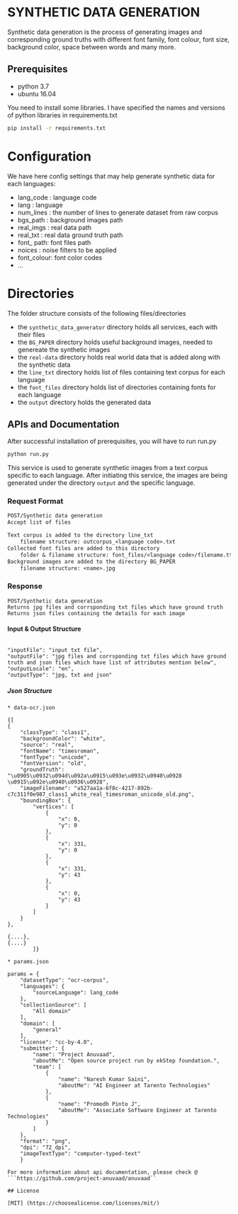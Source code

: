 # SYNTHETIC DATA GENERATION

Synthetic data generation is the process of generating images and corresponding ground truths with different font family, font colour, font size, background color, space between words and many more.

## Prerequisites
- python 3.7
- ubuntu 16.04

You need to install some libraries. I have specified the names and versions of python libraries in requirements.txt
```bash
pip install -r requirements.txt
```

# Configuration

We have here config settings that may help generate synthetic data for each languages:

* lang_code : language code
* lang      : language
* num_lines : the number of lines to generate dataset from raw corpus
* bgs_path  : background images path
* real_imgs : real data path
* real_txt  : real data ground truth path
* font_ path: font files path
* noices    : noise filters to be applied
* font_colour: font color codes
* ...

# Directories

The folder structure consists of the following files/directories
* the `synthetic_data_generator` directory holds all services, each with their files
* the `BG_PAPER` directory holds useful background images, needed to genereate the synthetic images
* the `real-data` directory holds real world data that is added along with the synthetic data
* the `line_txt` directory holds list of files containing text corpus for each language
* the `font_files` directory holds list of directories containing fonts for each language
* the `output` directory holds the generated data

## APIs and Documentation
After successful installation of prerequisites, you will have to run run.py

```bash
python run.py
```
This service is used to generate synthetic images from a text corpus specific to each language. After initiating this service,
the images are being generated under the directory `output` and the specific language.

### Request Format
```txt
POST/Synthetic data generation
Accept list of files

Text corpus is added to the directory line_txt
	filename structure: outcorpus_<language code>.txt
Collected font files are added to this directory
	folder & filename structure: font_files/<language code>/filename.ttf
Background images are added to the directory BG_PAPER
	filename structure: <name>.jpg

```
### Response
```
POST/Synthetic data generation
Returns jpg files and corrsponding txt files which have ground truth
Returns json files containing the details for each image

```
#### Input & Output Structure
```

"inputFile": "input txt file",
"outputFile": "jpg files and corrsponding txt files which have ground truth and json files which have list of attributes mention below",
"outputLocale": "en",
"outputType": "jpg, txt and json"

```
##### Json Structure
```
* data-ocr.json

{[
{
    "classType": "class1",
    "backgroundColor": "white",
    "source": "real",
    "fontName": "timesroman",
    "fontType": "unicode",
    "fontVersion": "old",
    "groundTruth": "\u0905\u0932\u094d\u092a\u0915\u093e\u0932\u0940\u0928 \u0915\u092e\u0940\u0936\u0928",
    "imageFilename": "a527aa1a-6f8c-4217-892b-c7c311f0e987_class1_white_real_timesroman_unicode_old.png",
    "boundingBox": {
        "vertices": [
            {
                "x": 0,
                "y": 0
            },
            {
                "x": 331,
                "y": 0
            },
            {
                "x": 331,
                "y": 43
            },
            {
                "x": 0,
                "y": 43
            }
        ]
    }
},

{....},
{....}
        ]}
        
* params.json

params = {
    "datasetType": "ocr-corpus",
    "languages": {
        "sourceLanguage": lang_code
    },
    "collectionSource": [
        "All domain"
    ],
    "domain": [
        "general"
    ],
    "license": "cc-by-4.0",
    "submitter": {
        "name": "Project Anuvaad",
        "aboutMe": "Open source project run by ekStep foundation.",
        "team": [
            {
                "name": "Naresh Kumar Saini",
                "aboutMe": "AI Engineer at Tarento Technologies"
            },
            {
                "name": "Promodh Pinto J",
                "aboutMe": "Associate Software Engineer at Tarento Technologies"
            }
        ]
    },
    "format": "png",
    "dpi": "72_dpi",
    "imageTextType": "computer-typed-text"
    }  

For more information about api documentation, please check @ ```https://github.com/project-anuvaad/anuvaad``

## License

[MIT] (https://choosealicense.com/licenses/mit/)
